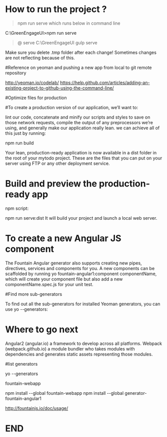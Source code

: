 # How to run the project ? 

> npm run serve
which runs below in command line

C:\GreenEngageUI>npm run serve

> @ serve C:\GreenEngageUI
> gulp serve

Make sure you delete .tmp folder after each change!
Sometimes changes are not reflecting because of this.

#Reference on yeoman and pushing a new app from local to git remote repository

http://yeoman.io/codelab/
https://help.github.com/articles/adding-an-existing-project-to-github-using-the-command-line/


#Optimize files for production

#To create a production version of our application, we’ll want to:

lint our code,
concatenate and minify our scripts and styles to save on those network requests,
compile the output of any preprocessors we’re using, and
generally make our application really lean.
we can achieve all of this just by running:

npm run build

Your lean, production-ready application is now available in a dist folder in the root of your mytodo project. These are the files that you can put on your server using FTP or any other deployment service.

# Build and preview the production-ready app

npm script:

npm run serve:dist
It will build your project and launch a local web server.


# To create a new Angular JS component
The Fountain Angular generator also supports creating new pipes, directives, services and components for you. 
A new components can be scaffolded by running yo fountain-angular1:component componentName, which will create your component 
file but also add a new componentName.spec.js for your unit test.


#Find more sub-generators

To find out all the sub-generators for installed Yeoman generators, you can use 
yo --generators:


# Where to go next

Angular2 (angular.io) a framework to develop across all platforms.
Webpack (webpack.github.io) a module bundler who takes modules with dependencies and generates static assets representing those modules.




#list generators 

yo --generators

fountain-webapp 

npm install --global fountain-webapp
npm install --global generator-fountain-angular1

http://fountainjs.io/doc/usage/

# END
